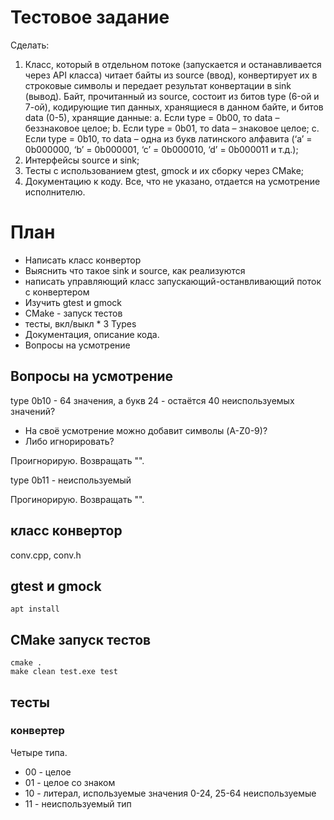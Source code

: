 # Тестовое задание

  Сделать:
  1. Класс, который в отдельном потоке (запускается и останавливается через API
  класса) читает байты из source (ввод), конвертирует их в строковые символы и
  передает результат конвертации в sink (вывод). Байт, прочитанный из source,
  состоит из битов type (6-ой и 7-ой), кодирующие тип данных, хранящиеся в
  данном байте, и битов data (0-5), хранящие данные:
  a. Если type = 0b00, то data – беззнаковое целое;
  b. Если type = 0b01, то data – знаковое целое;
  c. Если type = 0b10, то data – одна из букв латинского алфавита (‘a’ =
  0b000000, ‘b’ = 0b000001, ‘c’ = 0b000010, ‘d’ = 0b000011 и т.д.);
  2. Интерфейсы source и sink;
  3. Тесты с использованием gtest, gmock и их сборку через CMake;
  4. Документацию к коду.
  Все, что не указано, отдается на усмотрение исполнителю.
  
  
# План

- Написать класс конвертор
- Выяснить что такое sink и source, как реализуются
- написать управляющий класс запускающий-останвливающий поток c конвертером
- Изучить gtest и gmock
- CMake - запуск тестов
- тесты, вкл/выкл * 3 Types 
- Документация, описание кода.
- Вопросы на усмотрение

## Вопросы на усмотрение

type 0b10 - 64 значения, а букв 24 - остаётся 40 неиспользуемых значений?  
- На своё усмотрение можно добавит символы (A-Z0-9)? 
- Либо игнорировать?

Проигнорирую. Возвращать "".

type 0b11 - неиспользуемый

Прогинорирую. Возвращать "".

## класс конвертор

conv.cpp, conv.h

## gtest и gmock

    apt install 

## CMake запуск тестов

    cmake .
    make clean test.exe test

## тесты

### конвертер

Четыре типа.
 - 00 - целое
 - 01 - целое со знаком
 - 10 - литерал, используемые значения 0-24, 25-64 неиспользуемые
 - 11 - неиспользуемый тип


